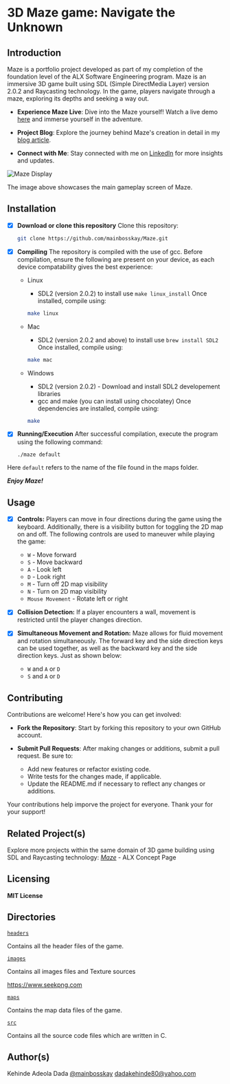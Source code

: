# **3D Maze game: Navigate the Unknown**

## **Introduction**
Maze is a portfolio project developed as part of my completion of the foundation level of the ALX Software Engineering program.
Maze is an immersive 3D game built using SDL (Simple DirectMedia Layer) version 2.0.2 and Raycasting technology. In the game, players navigate through a maze, exploring its depths and seeking a way out.

- **Experience Maze Live**: Dive into the Maze yourself! Watch a live demo [here](https://www.youtube.com/watch?v=dqG_eWijxrs) and immerse yourself in the adventure.

- **Project Blog**: Explore the journey behind Maze's creation in detail in my [blog article](https://thisisteey.medium.com/maze-navigate-the-unknown-b72199272e24).

- **Connect with Me**: Stay connected with me on [LinkedIn](https://www.linkedin.com/in/dadakehindeadeola) for more insights and updates.

![Maze Display](images/maze_display.png)

The image above showcases the main gameplay screen of Maze.

## **Installation**

+ [x] **Download or clone this repository**
  Clone this repository:

  ```bash
  git clone https://github.com/mainbosskay/Maze.git
  ```

+ [x] **Compiling**
  The repository is compiled with the use of gcc. Before compilation, ensure the following are present on your device, as each device compatability gives the best experience:
  + Linux
    + SDL2 (version 2.0.2) to install use ```make linux_install```
    Once installed, compile using:

    ```bash
    make linux
    ```
  + Mac
    + SDL2 (version 2.0.2 and above) to install use ```brew install SDL2```
    Once installed, compile using:

    ```bash
    make mac
    ```
  + Windows
    + SDL2 (version 2.0.2) - Download and install SDL2 developement libraries
    + gcc and make (you can install using chocolatey)
    Once dependencies are installed, compile using:

    ```bash
    make
    ```

+ [x] **Running/Execution**
  After successful compilation, execute the program using the following command:

  ```bash
  ./maze default
  ```

Here ```default``` refers to the name of the file found in the maps folder.

***Enjoy Maze!***

## **Usage**

+ [x] **Controls:**
  Players can move in four directions during the game using the keyboard. Additionally, there is a visibility button for toggling the 2D map on and off. The following controls are used to maneuver while playing the game:
    + ```W``` - Move forward
    + ```S``` - Move backward
    + ```A``` - Look left
    + ```D``` - Look right
    + ```M``` - Turn off 2D map visibility
    + ```N``` - Turn on 2D map visibility
    + ```Mouse Movement``` - Rotate left or right

+ [x] **Collision Detection:**
  If a player encounters a wall, movement is restricted until the player changes direction.

+ [x] **Simultaneous Movement and Rotation:**
  Maze allows for fluid movement and rotation simultaneously. The forward key and the side direction keys can be used together, as well as the backward key and the side direction keys. Just as shown below:
    + ```W``` and ```A``` or ```D```
    + ```S``` and ```A``` or ```D```

## **Contributing**

Contributions are welcome! Here's how you can get involved:
+ **Fork the Repository**: Start by forking this repository to your own GitHub account.

+ **Submit Pull Requests**: After making changes or additions, submit a pull request. Be sure to:
  + Add new features or refactor existing code.
  + Write tests for the changes made, if applicable.
  + Update the README.md if necessary to reflect any changes or additions.

Your contributions help imporve the project for everyone. Thank your for your support!

## **Related Project(s)**

Explore more projects within the same domain of 3D game building using SDL and Raycasting technology:
  *[Maze](https://intranet.alxswe.com/concepts/133)* - ALX Concept Page

## **Licensing**

**MIT License**

## Directories

[`headers`](https://github.com/mainbosskay/Maze/tree/master/headers)

Contains all the header files of the game.

[`images`](https://github.com/mainbosskay/Maze/tree/master/images)

Contains all images files and Texture sources

https://www.seekpng.com

[`maps`](https://github.com/mainbosskay/Maze/tree/master/maps)

Contains the map data files of the game.

[`src`](https://github.com/mainbosskay/Maze/tree/master/src)

Contains all the source code files which are written in C.

## Author(s)

Kehinde Adeola Dada [@mainbosskay](https://github.com/mainbosskay) <dadakehinde80@yahoo.com>
